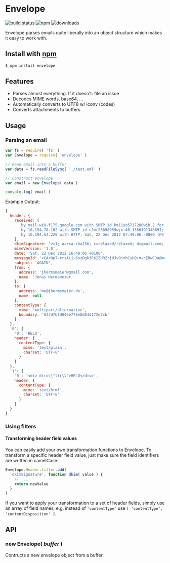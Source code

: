 
# Envelope
[![build status](http://img.shields.io/travis/envelope.svg?style=flat)](http://travis-ci.org/jhermsmeier/node-envelope)
[![npm](http://img.shields.io/npm/v/envelope.svg?style=flat)](https://npmjs.org/envelope)
![downloads](http://img.shields.io/npm/dm/envelope.svg?style=flat)

Envelope parses emails quite liberally into an object structure which makes it easy to work with.


## Install with [npm](https://npmjs.org)

```sh
$ npm install envelope
```

## Features

- Parses almost everything. If it doesn't: file an issue
- Decodes MIME words, base64, ...
- Automatically converts to UTF8 w/ iconv (codes)
- Converts attachments to buffers


## Usage

### Parsing an email

```javascript
var fs = require( 'fs' )
var Envelope = require( 'envelope' )

// Read email into a buffer
var data = fs.readFileSync( './test.eml' )

// Construct envelope
var email = new Envelope( data )

console.log( email )
```

Example Output:

```js
{
  header: {
    received: [
      'by mail-wi0-f175.google.com with SMTP id hm11so5717280wib.2 for <me@jhermsmeier.de>; Sat, 22 Dec 2012 07:49:06 -0800 (PST)',
      'by 10.194.78.162 with SMTP id c2mr28698959wjx.46.1356191346691; Sat, 22 Dec 2012 07:49:06 -0800 (PST)',
      'by 10.194.64.229 with HTTP; Sat, 22 Dec 2012 07:49:06 -0800 (PST)'
    ],
    dkimSignature: 'v=1; a=rsa-sha256; c=relaxed/relaxed; d=gmail.com; s=20120113; h=mime-version:date:message-id:subject:from:to:content-type; bh=DrlXO8ocnosZnW5ZN7P4S/fIdR8vwHj0TyzoPISZF2Q=; b=gOHBExs2JcJFRrozPDw88Js0dc0AHOo6YTZqrDTedfcK/jM/mxfu5rfVzuUnKAGiS5 ZvRvXvwYjIW0B9t0DDHDOs5soIukuEXeUw9OV2QD8qc5pmOShuRQWyW5pRftTF87omkj gV2Eik5K2f8FpNlyvuLDjMUmyP8RpLaRrii6+kRRsoJzzP41IqALmlLmJfvtnkeu5kM0 v4XnQ4hBNcaLuCmq3fZfCQFDexofECQOZ8FWE0VfdASG8HOJ6jgxuKwYtNfy11ySUSrI wFFlrjTfiNqSD9nzQns3j+xXLtqsvviJQXJgkC8O6mLel3GDwm8LHzBoszzqZ/FiL4rg Vdfw==',
    mimeVersion: '1.0',
    date: 'Sat, 22 Dec 2012 16:49:06 +0100',
    messageId: '<CA+0p7-rrsAij-6nzDgk3R62ZHRZrjdJvOjxhCsHQ+m=nERwCJA@mail.gmail.com>',
    subject: 'AGAIN',
    from: {
      address: 'jhermsmeier@gmail.com',
      name: 'Jonas Hermsmeier'
    },
    to: {
      address: 'me@jhermsmeier.de',
      name: null
    },
    contentType: {
      mime: 'multipart/alternative',
      boundary: '047d7bfd046e778e8d04d172e7cb'
    }
  },
  '0': {
    '0': 'HELO',
    header: {
      contentType: {
        mime: 'text/plain',
        charset: 'UTF-8'
      }
    }
  },
  '1': {
    '0': '<div dir=\\"ltr\\">HELO</div>',
    header: {
      contentType: {
        mime: 'text/html',
        charset: 'UTF-8'
      }
    }
  }
}
```

### Using filters

#### Transforming header field values

You can easily add your own transformation functions to Envelope.
To transform a specific header field value, just make sure the field identifiers are written in camelCase:

```javascript
Envelope.Header.filter.add(
  'dkimSignature', function dkim( value ) {
    // ...
    return newValue
  }
)
```

If you want to apply your transformation to a set of header fields, simply use an array of field names, e.g. instead of `'contentType'` use `[ 'contentType', 'contentDisposition' ]`.


## API

### new Envelope( *buffer* )
Contructs a new envelope object from a buffer.
